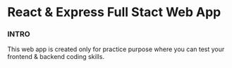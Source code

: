 # React & Express Full Stact Web App


### INTRO
  This web app is created only for practice purpose where you can test your frontend & backend coding skills.
  

  
